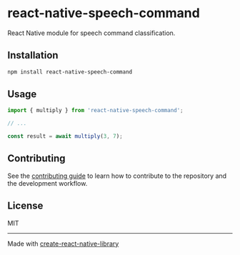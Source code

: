 # react-native-speech-command

React Native module for speech command classification.

## Installation

```sh
npm install react-native-speech-command
```

## Usage

```js
import { multiply } from 'react-native-speech-command';

// ...

const result = await multiply(3, 7);
```

## Contributing

See the [contributing guide](CONTRIBUTING.md) to learn how to contribute to the repository and the development workflow.

## License

MIT

---

Made with [create-react-native-library](https://github.com/callstack/react-native-builder-bob)
